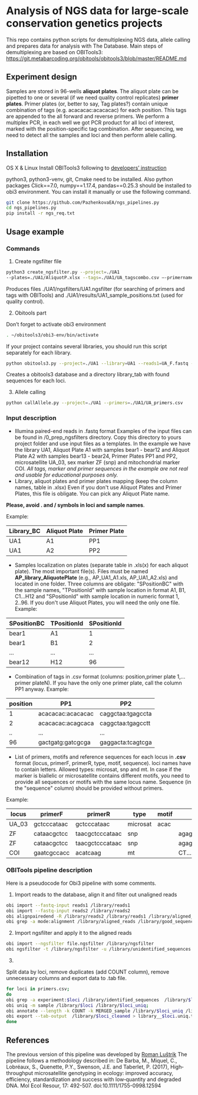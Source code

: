 # Analysis of NGS data for large-scale conservation genetics projects

This repo contains python scripts for demultiplexing NGS data, allele calling and prepares data for analysis with The Database. Main steps of demultiplexing are based on OBITools3: https://git.metabarcoding.org/obitools/obitools3/blob/master/README.md
## Experiment design

Samples are stored in 96-wells **aliquot plates**.
The aliquot plate can be pipetted to one or several (if we need quality control replicates) **primer plates**.
Primer plates (or, better to say, Tag plates?) contain unique combination of tags (e.g. acacacac:acacacac) for each position.
This tags are appended to the all forward and reverse primers.
We perform a multiplex PCR, in each well we got PCR product for all loci of interest, marked with the position-specific tag combination.
After sequencing, we need to detect all the samples and loci and then perform allele calling.
## Installation

OS X & Linux
Install OBITools3 following to [developers’ instruction](https://git.metabarcoding.org/obitools/obitools3/wikis/Installing-the-OBITools3)

python3, python3-venv, git, Cmake need to be installed. Also python packages Click==7.0, numpy==1.17.4, pandas==0.25.3 should be installed to obi3 environment. You can install it manually or use the following command.
```sh
git clone https://github.com/PazhenkovaEA/ngs_pipelines.py
cd ngs_pipelines.py
pip install -r ngs_req.txt
```

## Usage example
### Commands 
1. Create ngsfilter file 
```sh
python3 create_ngsfilter.py --project=./UA1
--plates=./UA1/AliquotP.xlsx --tags=./UA1/UA_tagscombo.csv –-primernames=./UA1/UA_primers.csv --aliquotplates=AP
```
Produces files ./UA1/ngsfilters/UA1.ngsfilter (for searching of primers and tags with OBITools) and ./UA1/results/UA1_sample_positions.txt (used for quality control).

2. Obitools part

Don’t forget to activate obi3 environment
```sh
. ~/obitools3/obi3-env/bin/activate
```
If your project contains several libraries, you should run this script separately for each library.
```sh
python obitools3.py --project=./UA1 --library=UA1 --reads1=UA_F.fastq --reads2=UA_R.fastq –primers=./UA1/UA_primers.csv
```

Creates a obitools3 database and a directory library_tab with found sequences for each loci.

3. Allele calling

```sh
python callAllele.py --project=./UA1 --primers=./UA1/UA_primers.csv 
```

### Input description
* Illumina paired-end reads in .fastq format
Examples of the input files can be found in /0_prep_ngsfilters directory.
Copy this directory to yours project folder and use input files as a templates.
In the example we have the library UA1, Aliquot Plate A1 with samples bear1 - bear12 and Aliquot Plate A2 with samples bear13 - bear24, Primer Plates PP1 and PP2, microsatellite UA_03, sex marker ZF (snp) and mitochondrial marker COI.
*All tags, marker and primer sequences in the example are not real and usable for educational purposes only.*
* Library, aliquot plates and primer plates mapping (keep the column names, table in .xlsx)
Even if you don't use Aliquot Plates and Primer Plates, this file is obligate.
You can pick any Aliquot Plate name.

 **Please, avoid . and / symbols in loci and sample names**.

Example:

Library_BC| Aliquot Plate | Primer Plate
--- | --- | ---
UA1|  A1 | PP1
UA1|  A2 | PP2
* Samples localization on plates (separate table in .xls(x) for each aliquot plate).
The most important file(s).
Files must be named **AP_library_AliquotePlate** (e.g., AP_UA1_A1.xls, AP_UA1_A2.xls) and located in one folder.
Three columns are obligate: "SPositionBC" with the sample names, "TPositionId" with sample location in format A1, B1, C1...H12 and "SPositionId" with sample location in numeric format 1, 2..96.
If you don't use Aliquot Plates, you will need the only one file.
Example:

SPositionBC| TPositionId | SPositionId
--- | --- | ---
bear1|   A1| 1
bear1|  B1  | 2
...|  ... | ...
bear12|  H12 | 96
* Combination of tags in .csv format (columns: position,primer plate 1,... primer plateN).
If you have the only one primer plate, call the column PP1 anyway.
Example:

position| PP1 | PP2
--- | --- | ---
1|  acacacac:acacacac |caggctaa:tgagccta
2|  acacacac:acagcaca |caggctaa:tgagcctt
..|  ...|...
96|  gactgatg:gatcgcga |gaggacta:tcagtcga
* List of primers, motifs and reference sequences for each locus in **.csv** format (locus, primerF, primerR, type, motif, sequence).
loci names have to contain letters.
Allowed types: microsat, snp and mt.
In case if the marker is biallelic or microsatellite contains different motifs, you need to provide all sequences or motifs with the same locus name.
Sequence (in the "sequence" column) should be provided without primers.

Example:

locus | primerF | primerR | type | motif |sequence
--- | --- | --- | --- | --- | ---
UA_03|  gctcccataac |gctcccataac | microsat | acac |
ZF|  cataacgctcc |taacgctcccataac | snp | | agag........tatac |
ZF|  cataacgctcc |taacgctcccataac | snp | | agag........tagac |
COI|  gaatcgccacc |acatcaag | mt | | CT.....TAAACTATTCCCTG |
### OBITools pipeline description
Here is a pseudocode for Obi3 pipeline with some comments.
1. Import reads to the database, align it and filter out unaligned reads

```sh
obi import --fastq-input reads1 /library/reads1
obi import --fastq-input reads2 /library/reads2
obi alignpairedend -R /library/reads2 /library/reads1 /library/aligned_reads
obi grep -a mode:alignment /library/aligned_reads /library/good_sequences
```
2. Import ngsfilter and apply it to the aligned reads
```sh
obi import --ngsfilter file.ngsfilter /library/ngsfilter
obi ngsfilter -t /library/ngsfilter -u /library/unidentified_sequences /library/good_sequences /library/identified_sequences

```
3. 
Split data by loci, remove duplicates (add COUNT column), remove unnecessary columns and export data to .tab file.
```sh
for loci in primers.csv;
do
obi grep -a experiment:$loci /library/identified_sequences  /library/$loci;
obi uniq -m sample /library/$loci /library/$loci_uniq;
obi annotate --length -k COUNT -k MERGED_sample /library/$loci_uniq /library/$loci_cleaned;
obi export --tab-output  /library/$loci_cleaned > library__$loci.uniq.tab;
done
```
## References

The previous version of this pipeline was developed by [Roman Luštrik](https://github.com/romunov/ngs_pipelines)
The pipeline follows a methodology described in:
De Barba, M., Miquel, C., Lobréaux, S., Quenette, P.Y., Swenson, J.E. and Taberlet, P. (2017), High‐throughput microsatellite genotyping in ecology: improved accuracy, efficiency, standardization and success with low‐quantity and degraded DNA. Mol Ecol Resour, 17: 492-507. doi:10.1111/1755-0998.12594
